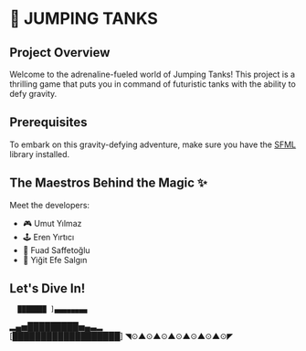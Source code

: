 # 🚀 JUMPING TANKS

## Project Overview

Welcome to the adrenaline-fueled world of Jumping Tanks! This project is a thrilling game that puts you in command of futuristic tanks with the ability to defy gravity.

## Prerequisites

To embark on this gravity-defying adventure, make sure you have the [SFML](https://www.sfml-dev.org/) library installed.

## The Maestros Behind the Magic ✨

Meet the developers:

- 🎮 Umut Yılmaz
- 🕹 Eren Yırtıcı
- 🚀 Fuad Saffetoğlu
- 🎨 Yiğit Efe Salgın

## Let's Dive In!
      ███████ ]▄▄▄▄▄▄▄▄
 ▂▄▅█████████▅▄▃▂        
[███████████████████] 
◥⊙▲⊙▲⊙▲⊙▲⊙▲⊙▲⊙◤
